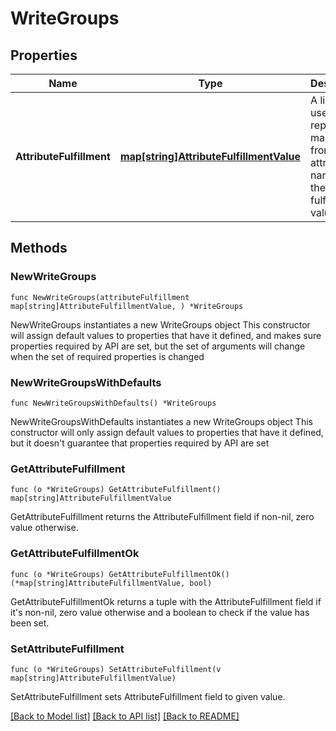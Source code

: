 # WriteGroups

## Properties

Name | Type | Description | Notes
------------ | ------------- | ------------- | -------------
**AttributeFulfillment** | [**map[string]AttributeFulfillmentValue**](AttributeFulfillmentValue.md) | A list of user repository mappings from attribute names to their fulfillment values. | 

## Methods

### NewWriteGroups

`func NewWriteGroups(attributeFulfillment map[string]AttributeFulfillmentValue, ) *WriteGroups`

NewWriteGroups instantiates a new WriteGroups object
This constructor will assign default values to properties that have it defined,
and makes sure properties required by API are set, but the set of arguments
will change when the set of required properties is changed

### NewWriteGroupsWithDefaults

`func NewWriteGroupsWithDefaults() *WriteGroups`

NewWriteGroupsWithDefaults instantiates a new WriteGroups object
This constructor will only assign default values to properties that have it defined,
but it doesn't guarantee that properties required by API are set

### GetAttributeFulfillment

`func (o *WriteGroups) GetAttributeFulfillment() map[string]AttributeFulfillmentValue`

GetAttributeFulfillment returns the AttributeFulfillment field if non-nil, zero value otherwise.

### GetAttributeFulfillmentOk

`func (o *WriteGroups) GetAttributeFulfillmentOk() (*map[string]AttributeFulfillmentValue, bool)`

GetAttributeFulfillmentOk returns a tuple with the AttributeFulfillment field if it's non-nil, zero value otherwise
and a boolean to check if the value has been set.

### SetAttributeFulfillment

`func (o *WriteGroups) SetAttributeFulfillment(v map[string]AttributeFulfillmentValue)`

SetAttributeFulfillment sets AttributeFulfillment field to given value.



[[Back to Model list]](../README.md#documentation-for-models) [[Back to API list]](../README.md#documentation-for-api-endpoints) [[Back to README]](../README.md)


